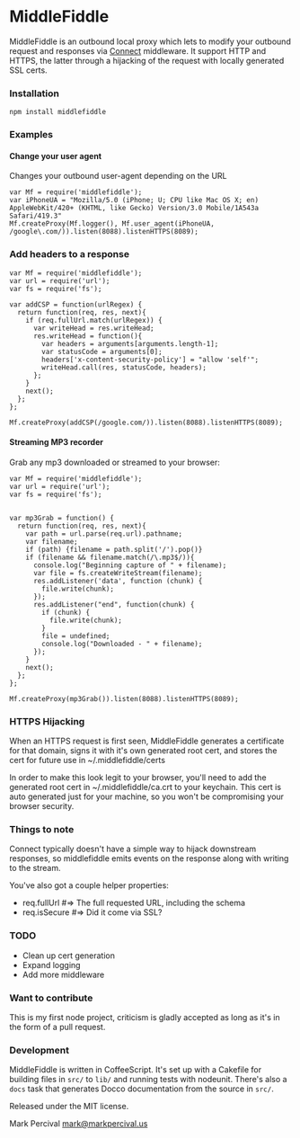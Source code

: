 # MiddleFiddle

MiddleFiddle is an outbound local proxy which lets to modify your outbound request and responses
via [Connect](http://senchalabs.github.com/connect/) middleware. It support HTTP and HTTPS, the
latter through a hijacking of the request with locally generated SSL certs.

### Installation

    npm install middlefiddle

### Examples

#### Change your user agent

Changes your outbound user-agent depending on the URL

    var Mf = require('middlefiddle');
    var iPhoneUA = "Mozilla/5.0 (iPhone; U; CPU like Mac OS X; en) AppleWebKit/420+ (KHTML, like Gecko) Version/3.0 Mobile/1A543a Safari/419.3"
    Mf.createProxy(Mf.logger(), Mf.user_agent(iPhoneUA, /google\.com/)).listen(8088).listenHTTPS(8089);

### Add headers to a response

    var Mf = require('middlefiddle');
    var url = require('url');
    var fs = require('fs');

    var addCSP = function(urlRegex) {
      return function(req, res, next){
        if (req.fullUrl.match(urlRegex)) {
          var writeHead = res.writeHead;
          res.writeHead = function(){
            var headers = arguments[arguments.length-1];
            var statusCode = arguments[0];
            headers['x-content-security-policy'] = "allow 'self'";
            writeHead.call(res, statusCode, headers);
          };
        }
        next();
      };
    };

    Mf.createProxy(addCSP(/google.com/)).listen(8088).listenHTTPS(8089);

#### Streaming MP3 recorder

Grab any mp3 downloaded or streamed to your browser:

    var Mf = require('middlefiddle');
    var url = require('url');
    var fs = require('fs');


    var mp3Grab = function() {
      return function(req, res, next){
        var path = url.parse(req.url).pathname;
        var filename;
        if (path) {filename = path.split('/').pop()}
        if (filename && filename.match(/\.mp3$/)){
          console.log("Beginning capture of " + filename);
          var file = fs.createWriteStream(filename);
          res.addListener('data', function (chunk) {
            file.write(chunk);
          });
          res.addListener("end", function(chunk) {
            if (chunk) {
              file.write(chunk);
            }
            file = undefined;
            console.log("Downloaded - " + filename);
          });
        }
        next();
      };
    };

    Mf.createProxy(mp3Grab()).listen(8088).listenHTTPS(8089);

### HTTPS Hijacking

When an HTTPS request is first seen, MiddleFiddle generates a certificate for that domain, signs
it with it's own generated root cert, and stores the cert for future use in
~/.middlefiddle/certs

In order to make this look legit to your browser, you'll need to add the generated
root cert in ~/.middlefiddle/ca.crt to your keychain. This cert is auto generated
just for your machine, so you won't be compromising your browser security.

### Things to note

Connect typically doesn't have a simple way to hijack downstream responses, so
middlefiddle emits events on the response along with writing to the stream.

You've also got a couple helper properties:

- req.fullUrl #=> The full requested URL, including the schema
- req.isSecure #=> Did it come via SSL?

### TODO

- Clean up cert generation
- Expand logging
- Add more middleware

### Want to contribute

This is my first node project, criticism is gladly accepted as long as it's in
the form of a pull request.

### Development

MiddleFiddle is written in CoffeeScript. It's set
up with a Cakefile for building files in `src/` to `lib/` and running
tests with nodeunit. There's also a `docs` task that generates Docco
documentation from the source in `src/`.

Released under the MIT license.

Mark Percival <mark@markpercival.us>

